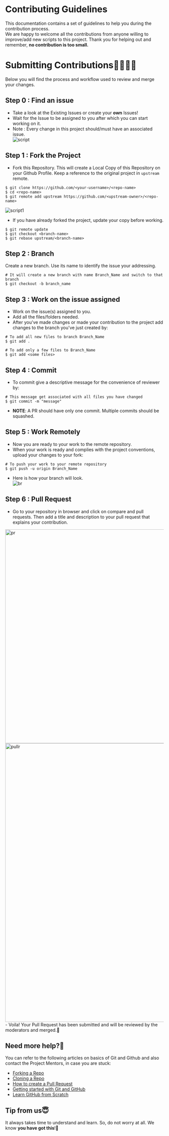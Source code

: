 # Contributing Guidelines  
  
This documentation contains a set of guidelines to help you during the contribution process.   
We are happy to welcome all the contributions from anyone willing to improve/add new scripts to this project. Thank you for helping out and remember, **no contribution is too small.**  
  
# Submitting Contributions👩‍💻👨‍💻  
Below you will find the process and workflow used to review and merge your changes.  
## Step 0 : Find an issue  
- Take a look at the Existing Issues or create your **own** Issues!  
- Wait for the Issue to be assigned to you after which you can start working on it.  
- Note : Every change in this project should/must have an associated issue.   
![script](https://user-images.githubusercontent.com/44089458/86088644-5d4e7280-bac4-11ea-951d-18965e11877b.jpg)  
  
## Step 1 : Fork the Project  
- Fork this Repository. This will create a Local Copy of this Repository on your Github Profile. Keep a reference to the original project in `upstream` remote.  
```  
$ git clone https://github.com/<your-username>/<repo-name>  
$ cd <repo-name>  
$ git remote add upstream https://github.com/<upstream-owner>/<repo-name>  
```  
![script1](https://user-images.githubusercontent.com/44089458/86088965-ebc2f400-bac4-11ea-80d3-80d5e52e4353.jpg)  
  
- If you have already forked the project, update your copy before working.  
```  
$ git remote update  
$ git checkout <branch-name>  
$ git rebase upstream/<branch-name>  
```  
## Step 2 : Branch  
Create a new branch. Use its name to identify the issue your addressing.  
```  
# It will create a new branch with name Branch_Name and switch to that branch 
$ git checkout -b branch_name  
```  
## Step 3 : Work on the issue assigned  
- Work on the issue(s) assigned to you.   
- Add all the files/folders needed.  
- After you've made changes or made your contribution to the project add changes to the branch you've just created by:  
```  
# To add all new files to branch Branch_Name  
$ git add .  

# To add only a few files to Branch_Name
$ git add <some files>
```
  
## Step 4 : Commit  
- To commit give a descriptive message for the convenience of reviewer by:  
```
# This message get associated with all files you have changed  
$ git commit -m "message"  
```  
- **NOTE**: A PR should have only one commit. Multiple commits should be squashed. 
 
## Step 5 : Work Remotely  
- Now you are ready to your work to the remote repository.  
- When your work is ready and complies with the project conventions, upload your changes to your fork:  
  
```  
# To push your work to your remote repository  
$ git push -u origin Branch_Name  
```  
- Here is how your branch will look.  
![br](https://user-images.githubusercontent.com/44089458/86090718-3d20b280-bac8-11ea-971d-15be55cfe259.jpg)  
  
## Step 6 : Pull Request  
- Go to your repository in browser and click on compare and pull requests. Then add a title and description to your pull request that explains your contribution.  
<img width="677" alt="pr" src="https://user-images.githubusercontent.com/44089458/86090744-4b6ece80-bac8-11ea-9d69-a0098e9d4874.PNG">  
  
<img width="882" alt="pullr" src="https://user-images.githubusercontent.com/44089458/86092345-fed8c280-baca-11ea-9a04-95991d9c60d2.PNG">  
- Voila! Your Pull Request has been submitted and will be reviewed by the moderators and merged.🥳  
  
## Need more help?🤔  
You can refer to the following articles on basics of Git and Github and also contact the Project Mentors, in case you are stuck:  
- [Forking a Repo](https://help.github.com/en/github/getting-started-with-github/fork-a-repo)  
- [Cloning a Repo](https://help.github.com/en/desktop/contributing-to-projects/creating-an-issue-or-pull-request)  
- [How to create a Pull Request](https://opensource.com/article/19/7/create-pull-request-github)  
- [Getting started with Git and GitHub](https://towardsdatascience.com/getting-started-with-git-and-github-6fcd0f2d4ac6)  
- [Learn GitHub from Scratch](https://lab.github.com/githubtraining/introduction-to-github)  
  
  
## Tip from us😇  
It always takes time to understand and learn. So, do not worry at all. We know **you have got this**!💪